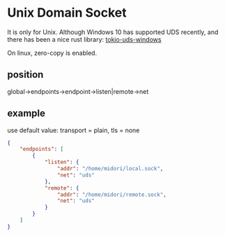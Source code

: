 # Unix Domain Socket

It is only for Unix. Although Windows 10 has supported UDS recently, and there has been a nice rust library: [tokio-uds-windows](https://github.com/Azure/tokio-uds-windows)

On linux, zero-copy is enabled.

## position
global->endpoints->endpoint->listen|remote->net

## example
use default value: transport = plain, tls = none
```json
{
	"endpoints": [
		{
			"listen": {
                "addr": "/home/midori/local.sock",
                "net": "uds"
            },
			"remote": {             
                "addr": "/home/midori/remote.sock",
                "net": "uds"
		    }
        }
	]
}
```